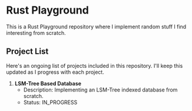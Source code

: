 # Rust Playground

This is a Rust Playground repository where I implement random stuff I find interesting from scratch.

## Project List

Here's an ongoing list of projects included in this repository. I'll keep this updated as I progress with each project.

1. **LSM-Tree Based Database**
   - Description: Implementing an LSM-Tree indexed database from scratch.
   - Status: IN_PROGRESS
